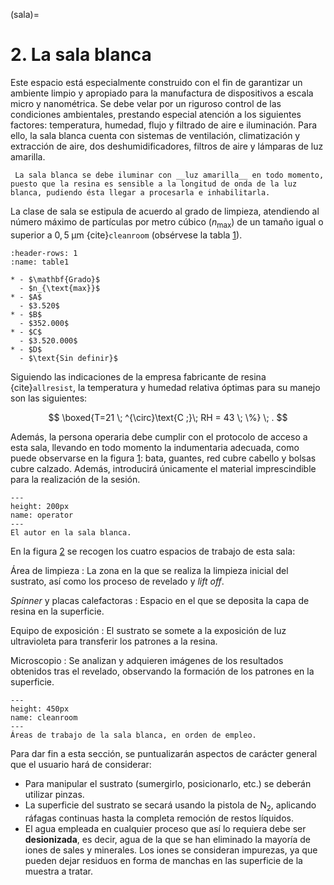 (sala)=
# **2**. La sala blanca

Este espacio está especialmente construido con el fin de garantizar un ambiente limpio y apropiado para la manufactura de dispositivos a escala micro y nanométrica. Se debe velar por un riguroso control de las condiciones ambientales, prestando especial atención a los siguientes factores: temperatura, humedad, flujo y filtrado de aire e iluminación. Para ello, la sala blanca cuenta con sistemas de ventilación, climatización y extracción de aire, dos deshumidificadores, filtros de aire y lámparas de luz amarilla.

```{admonition} Nota
 La sala blanca se debe iluminar con __luz amarilla__ en todo momento, puesto que la resina es sensible a la longitud de onda de la luz blanca, pudiendo ésta llegar a procesarla e inhabilitarla.
```

La clase de sala se estipula de acuerdo al grado de limpieza, atendiendo al número máximo de partículas por metro cúbico ($n_{\text{max}}$) de un tamaño igual o superior a $0,5 \; \mathrm{μm}$ {cite}`cleanroom` (obsérvese la tabla [1](table1)).

```{list-table} Clasificación de salas blancas. A las instalaciones de la facultad se les ha asignado el grado D.
:header-rows: 1
:name: table1

* - $\mathbf{Grado}$
  - $n_{\text{max}}$
* - $A$
  - $3.520$
* - $B$
  - $352.000$
* - $C$
  - $3.520.000$
* - $D$
  - $\text{Sin definir}$
```

Siguiendo las indicaciones de la empresa fabricante de resina {cite}`allresist`, la temperatura y humedad relativa óptimas para su manejo son las siguientes:

$$ \boxed{T=21 \; ^{\circ}\text{C ;}\; RH = 43 \; \%} \; . $$

Además, la persona operaria debe cumplir con el protocolo de acceso a esta sala, llevando en todo momento la indumentaria adecuada, como puede observarse en la figura [1](operator): bata, guantes, red cubre cabello y bolsas cubre calzado. Además, introducirá únicamente el material imprescindible para la realización de la sesión.

```{figure} operario.jpg
---
height: 200px
name: operator
---
El autor en la sala blanca.
```

En la figura [2](cleanroom) se recogen los cuatro espacios de trabajo de esta sala:

Área de limpieza
: La zona en la que se realiza la limpieza inicial del sustrato, así como los proceso de revelado y _lift off_.

_Spinner_ y placas calefactoras
: Espacio en el que se deposita la capa de resina en la superficie.

Equipo de exposición
: El sustrato se somete a la exposición de luz ultravioleta para transferir los patrones a la resina.

Microscopio
: Se analizan y adquieren imágenes de los resultados obtenidos tras el revelado, observando la formación de los patrones en la superficie.

```{figure} areas.PNG
---
height: 450px
name: cleanroom
---
Áreas de trabajo de la sala blanca, en orden de empleo.
```

Para dar fin a esta sección, se puntualizarán aspectos de carácter general que el usuario hará de considerar:

- Para manipular el sustrato (sumergirlo, posicionarlo, etc.) se deberán utilizar pinzas.
- La superficie del sustrato se secará usando la pistola de $\text{N}_2$, aplicando ráfagas continuas hasta la completa remoción de restos líquidos.
- El agua empleada en cualquier proceso que así lo requiera debe ser __desionizada__, es decir, agua de la que se han eliminado la mayoría de iones de sales y minerales. Los iones se consideran impurezas, ya que pueden dejar
residuos en forma de manchas en las superficie de la muestra a tratar.
